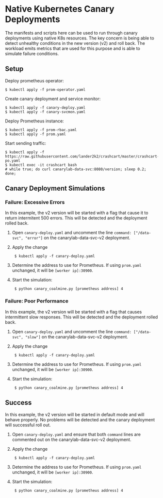 # Native Kubernetes Canary Deployments

The manifests and scripts here can be used to run through canary deployments using native K8s resources.  The key concern is being able to detect unhealthy conditions in the new version (v2) and roll back.  The workload emits metrics that are used for this purpose and is able to simulate failure conditions.

## Setup
Deploy prometheus operator:

    $ kubectl apply -f prom-operator.yaml

Create canary deployment and service monitor:

    $ kubectl apply -f canary-deploy.yaml
    $ kubectl apply -f canary-svcmon.yaml

Deploy Prometheus instance:

    $ kubectl apply -f prom-rbac.yaml
    $ kubectl apply -f prom.yaml

Start sending traffic:

    $ kubectl apply -f https://raw.githubusercontent.com/lander2k2/crashcart/master/crashcart-po.yaml
    $ kubectl exec -it crashcart bash
    # while true; do curl canarylab-data-svc:8080/version; sleep 0.2; done;

## Canary Deployment Simulations

### Failure: Excessive Errors

In this example, the v2 version will be started with a flag that cause it to return intermitent 500 errors.  This will be detected and the deployment rolled back.

1. Open `canary-deploy.yaml` and uncomment the line `command: ["/data-svc", "error"]` on the canarylab-data-svc-v2 deployment.

2. Apply the change

        $ kubectl apply -f canary-deploy.yaml

3. Determine the address to use for Prometheus.  If using `prom.yaml` unchanged, it will be `[worker ip]:30900`.

4. Start the simulation:

        $ python canary_coalmine.py [prometheus address] 4

### Failure: Poor Performance

In this example, the v2 version will be started with a flag that causes intermittent slow responses.  This will be detected and the deployment rolled back.

1. Open `canary-deploy.yaml` and uncomment the line `command: ["/data-svc", "slow"]` on the canarylab-data-svc-v2 deployment.

2. Apply the change

        $ kubectl apply -f canary-deploy.yaml

3. Determine the address to use for Prometheus.  If using `prom.yaml` unchanged, it will be `[worker ip]:30900`.

4. Start the simulation:

        $ python canary_coalmine.py [prometheus address] 4

## Success

In this example, the v2 version will be started in default mode and will behave properly.  No problems will be detected and the canary deployment will successful roll out.

1. Open `canary-deploy.yaml` and ensure that both `command` lines are commented out on the canarylab-data-svc-v2 deployment.

2. Apply the change

        $ kubectl apply -f canary-deploy.yaml

3. Determine the address to use for Prometheus.  If using `prom.yaml` unchanged, it will be `[worker ip]:30900`.

4. Start the simulation:

        $ python canary_coalmine.py [prometheus address] 4


